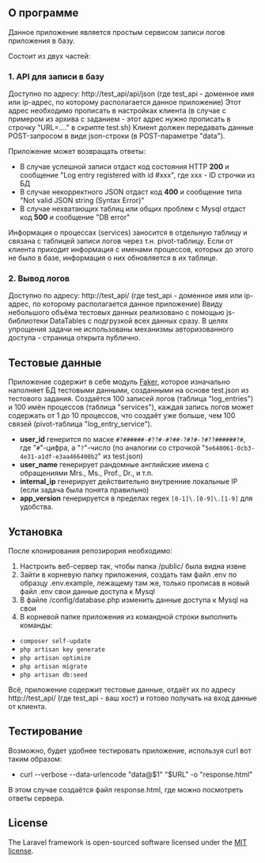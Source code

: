 ## О программе

Данное приложение является простым сервисом записи логов приложения в базу.

Состоит из двух частей:
### 1. API для записи в базу
Доступно по адресу: http://test_api/api/json (где test_api - доменное имя или ip-адрес, по которому располагается данное приложение)
Этот адрес необходимо прописать в настройках клиента (в случае с примером из архива с заданием - этот адрес нужно прописать в строчку "URL=...." в скрипте test.sh)
Клиент должен передавать данные POST-запросом в виде json-строки (в POST-параметре "data").

Приложение может возвращать ответы:
- В случае успешной записи отдаст код состояния HTTP **200** и сообщение "Log entry registered with id #xxx", где xxx - ID строчки из БД
- В случае некорректного JSON отдаст код **400** и сообщение типа "Not valid JSON string (Syntax Error)"
- В случае нехватающих таблиц или общих проблем с Mysql отдаст код **500** и сообщение "DB error"


Информация о процессах (services) заносится в отдельную таблицу и связана с таблицей записи логов через т.н. pivot-таблицу.
Если от клиента приходит информация с именами процессов, которых до этого не было в базе, информация о них обновляется в их таблице.


### 2. Вывод логов
Доступно по адресу: http://test_api/ (где test_api - доменное имя или ip-адрес, по которому располагается данное приложение)
Ввиду небольшого объёма тестовых данных реализовано с помощью js-библиотеки DataTables с подгрузкой всех данных сразу.
В целях упрощения задачи не использованы механизмы авторизованного доступа - страница открыта публично.

## Тестовые данные

Приложение содержит в себе модуль [Faker](https://github.com/fzaninotto/Faker "Faker"), которое изначально наполняет БД тестовыми данными, созданными на основе test.json из тестового задания.
Создаётся  100 записей логов (таблица "log_entries") и 100 имён процессов (таблица "services"), каждая запись логов может содержать от 1 до 10 процессов, что создаёт уже больше, чем 100 связей (pivot-таблица "log_entry_service").
 - **user_id** генерится по маске `#?######-#??#-#?##-?#?#-?#??######?#`, где "`#`"-цифра, а "`?`"-число (по аналогии со строчкой "`5e640061-0cb3-4e31-a1df-e3aa466400b2`" из test.json)
 - **user_name** генерирует рандомные английские имена с обращениями Mrs., Ms., Prof., Dr., и т.п.
 - **internal_ip** генерирует действительно внутренние локальные IP (если задача была понята правильно)
 - **app_version** генерируется в пределах regex `[0-1]\.[0-9]\.[1-9]` для удобства.

## Установка

После клонирования репозирория необходимо:
1. Настроить веб-сервер так, чтобы папка /public/ была видна извне
2. Зайти в корневую папку приложения, создать там файл .env по образцу .env.example, лежащему там же, только прописав в новый файл .env свои данные доступа к Mysql
3. В файле /config/database.php изменить данные доступа к Mysql на свои
4. В корневой папке приложения из командной строки выполнить команды:
 * `composer self-update`
 * `php artisan key generate`
 * `php artisan optimize`
 * `php artisan migrate`
 * `php artisan db:seed`

Всё, приложение содержит тестовые данные, отдаёт их по адресу http://test_api/ (где test_api - ваш хост) и готово получать на вход данные от клиента.

## Тестирование

Возможно, будет удобнее тестировать приложение, используя curl вот таким образом:

 - curl --verbose --data-urlencode "data@$1" "$URL" -o "response.html"

В этом случае создаётся файл response.html, где можно посмотреть ответы сервера.
   
## License

The Laravel framework is open-sourced software licensed under the [MIT license](http://opensource.org/licenses/MIT).
